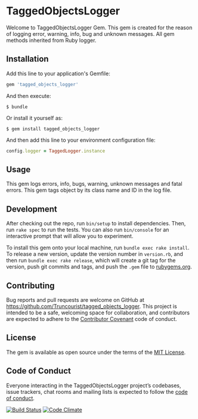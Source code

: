 # TaggedObjectsLogger

Welcome to TaggedObjectsLogger Gem. This gem is created for the reason of logging error, warning, info, bug and unknown messages. All gem methods inherited from Ruby logger.

## Installation

Add this line to your application's Gemfile:

```ruby
gem 'tagged_objects_logger'
```

And then execute:

    $ bundle

Or install it yourself as:

    $ gem install tagged_objects_logger

And then add this line to your environment configuration file:
```ruby
config.logger = TaggedLogger.instance
```

## Usage

This gem logs errors, info, bugs, warning, unknown messages and fatal errors.
This gem tags object by its class name and ID in the log file.

## Development

After checking out the repo, run `bin/setup` to install dependencies. Then, run `rake spec` to run the tests. You can also run `bin/console` for an interactive prompt that will allow you to experiment.

To install this gem onto your local machine, run `bundle exec rake install`. To release a new version, update the version number in `version.rb`, and then run `bundle exec rake release`, which will create a git tag for the version, push git commits and tags, and push the `.gem` file to [rubygems.org](https://rubygems.org).

## Contributing

Bug reports and pull requests are welcome on GitHub at https://github.com/Truncourist/tagged_objects_logger. This project is intended to be a safe, welcoming space for collaboration, and contributors are expected to adhere to the [Contributor Covenant](http://contributor-covenant.org) code of conduct.

## License

The gem is available as open source under the terms of the [MIT License](https://opensource.org/licenses/MIT).

## Code of Conduct

Everyone interacting in the TaggedObjectsLogger project’s codebases, issue trackers, chat rooms and mailing lists is expected to follow the [code of conduct](https://github.com/Truncourist/tagged_objects_logger/blob/master/CODE_OF_CONDUCT.md).

[![Build Status](https://travis-ci.com/Truncourist/tagged_objects_logger.svg?branch=master)](https://travis-ci.com/Truncourist/tagged_objects_logger)
[![Code Climate](https://codeclimate.com/github/codeclimate/codeclimate/badges/gpa.svg)](https://codeclimate.com/github/Truncourist/tagged_objects_logger)
